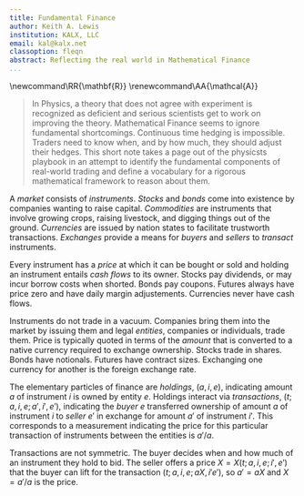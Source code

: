 ```yaml
---
title: Fundamental Finance
author: Keith A. Lewis
institution: KALX, LLC
email: kal@kalx.net
classoption: fleqn
abstract: Reflecting the real world in Mathematical Finance
...
```


\newcommand\RR{\mathbf{R}}
\renewcommand\AA{\mathcal{A}}

> In Physics, a theory that does not agree with experiment is recognized
as deficient and serious scientists get to work on improving the theory.
Mathematical Finance seems to ignore fundamental shortcomings.
Continuous time hedging is impossible. Traders need to know when,
and by how much, they should adjust their hedges.
This short note takes a page out of the
physicsts playbook in an attempt to identify the fundamental components
of real-world trading and define a vocabulary for a rigorous mathematical
framework to reason about them.

A _market_ consists of _instruments_.
_Stocks_ and _bonds_ come into existence by companies wanting to raise capital.
_Commodities_ are instruments that involve growing crops, raising livestock,
and digging things out of the ground.
_Currencies_ are issued by nation states to facilitate trustworth transactions.
_Exchanges_ provide a means for _buyers_ and _sellers_ to _transact_ instruments. 

Every instrument has a _price_
at which it can be bought or sold and holding an instrument entails
_cash flows_ to its owner.  Stocks pay dividends, or may incur borrow
costs when shorted. Bonds pay coupons.  Futures always have price zero
and have daily margin adjustements.  Currencies never have cash flows.

Instruments do not trade in a vacuum. Companies bring them into the market
by issuing them and legal _entities_, companies or individuals, trade
them. Price is typically quoted in terms of the _amount_ that is converted
to a native currency required to exchange ownership. Stocks trade in
shares.  Bonds have notionals. Futures have contract sizes. Exchanging
one currency for another is the foreign exchange rate.

The elementary particles of finance are _holdings_, $(a,i,e)$, indicating
amount $a$ of instrument $i$ is owned by entity $e$.  Holdings interact
via _transactions_, $(t;a,i,e;a',i',e')$, indicating the _buyer_ $e$
transferred ownership of amount $a$ of instrument $i$ to _seller_ $e'$
in exchange for amount $a'$ of instrument $i'$. This corresponds to
a measurement indicating the price for this particular transaction
of instruments between the entities is $a'/a$.

Transactions are not symmetric. The buyer decides when and how much of
an instrument they hold to bid. The seller offers a price
$X = X(t;a,i,e;i',e')$ that the buyer can lift for the transaction
$(t;a,i,e;aX,i'e')$, so $a' = aX$ and $X = a'/a$ is the price.


